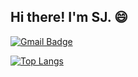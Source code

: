 ## Hi there! I'm SJ. 😄

[![Gmail Badge](https://img.shields.io/badge/-Gmail-d14836?style=flat-square&logo=Gmail&logoColor=white&link=mailto:jtl.sapien@gmail.com)](mailto:jtl.sapien@gmail.com)

[![Top Langs](https://github-readme-stats.vercel.app/api/top-langs/?username=0xsj&hide=shell,mdx,javascript,ruby&layout=compact)](https://github.com/0xsj/github-readme-stats)
